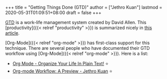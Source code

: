 +++
title = "Getting Things Done (GTD)"
author = ["Jethro Kuan"]
lastmod = 2020-05-31T01:09:51+08:00
draft = false
+++

[GTD](https://gettingthingsdone.com/) is a work-life management system created by David Allen. This
[productivity]({{< relref "productivity" >}}) is summarized nicely in [this article](https://hamberg.no/gtd/).

[Org-Mode]({{< relref "org-mode" >}}) has first-class support for this technique. There are several
people who have documented their GTD workflow using [Org-Mode]({{< relref "org-mode" >}}). Here is
a list:

- [Org Mode - Organize Your Life In Plain Text!](http://doc.norang.ca/org-mode.html) ⭐
- [Org-mode Workflow: A Preview - Jethro Kuan](https://blog.jethro.dev/posts/org%5Fmode%5Fworkflow%5Fpreview/) ⭐
